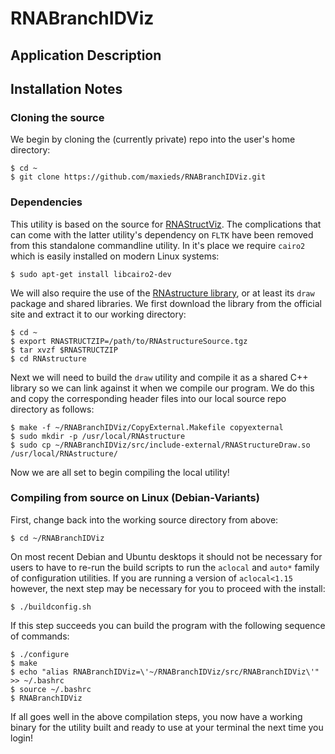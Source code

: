 # RNABranchIDViz

## Application Description

## Installation Notes

### Cloning the source

We begin by cloning the (currently private) repo into the user's home directory:
```
$ cd ~
$ git clone https://github.com/maxieds/RNABranchIDViz.git
```

### Dependencies 

This utility is based on the source for [RNAStructViz](https://github.com/gtDMMB/RNAStructViz). 
The complications that can come with the latter utility's dependency on ``FLTK`` have been 
removed from this standalone commandline utility. In it's place we require ``cairo2`` which is 
easily installed on modern Linux systems:
```
$ sudo apt-get install libcairo2-dev
``` 
We will also require the use of the [RNAstructure library](https://rna.urmc.rochester.edu/RNAstructure.html), or 
at least its ``draw`` package and shared libraries. We first download the library from the official site and 
extract it to our working directory:
```
$ cd ~
$ export RNASTRUCTZIP=/path/to/RNAstructureSource.tgz
$ tar xvzf $RNASTRUCTZIP
$ cd RNAstructure
``` 
Next we will need to build the ``draw`` utility and compile it as a shared C++ library so we 
can link against it when we compile our program. We do this and copy the corresponding header files 
into our local source repo directory as follows: 
```
$ make -f ~/RNABranchIDViz/CopyExternal.Makefile copyexternal
$ sudo mkdir -p /usr/local/RNAstructure
$ sudo cp ~/RNABranchIDViz/src/include-external/RNAStructureDraw.so /usr/local/RNAstructure/
```
Now we are all set to begin compiling the local utility!

### Compiling from source on Linux (Debian-Variants)

First, change back into the working source directory from above:
```
$ cd ~/RNABranchIDViz
```
On most recent Debian and Ubuntu desktops it should not be necessary for users to have to 
re-run the build scripts to run the ``aclocal`` and ``auto*`` family of configuration 
utilities. If you are running a version of ``aclocal<1.15`` however, the next step may be 
necessary for you to proceed with the install:
```
$ ./buildconfig.sh
```
If this step succeeds you can build the program with the following sequence of commands:
```
$ ./configure
$ make
$ echo "alias RNABranchIDViz=\'~/RNABranchIDViz/src/RNABranchIDViz\'" >> ~/.bashrc
$ source ~/.bashrc
$ RNABranchIDViz
``` 
If all goes well in the above compilation steps, you now have a working binary for the 
utility built and ready to use at your terminal the next time you login!

